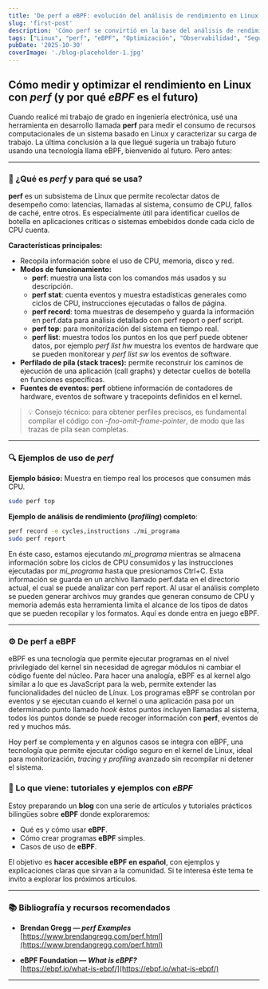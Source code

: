 ```yaml
---
title: 'De perf a eBPF: evolución del análisis de rendimiento en Linux'
slug: 'first-post'
description: 'Cómo perf se convirtió en la base del análisis de rendimiento en Linux y cómo eBPF amplía sus capacidades. Un recorrido desde la caracterización de carga de trabajo hasta la observabilidad moderna.'
tags: ["Linux", "perf", "eBPF", "Optimización", "Observabilidad", "Seguridad" ]
pubDate: '2025-10-30'
coverImage: './blog-placeholder-1.jpg'
---
```


## Cómo medir y optimizar el rendimiento en Linux con _perf_ (y por qué _eBPF_ es el futuro)

Cuando realicé mi trabajo de grado en ingeniería electrónica, usé una herramienta en desarrollo llamada **perf** para medir el consumo de recursos computacionales de un sistema basado en Linux y caracterizar su carga de trabajo. La última conclusión a la que llegué sugería un trabajo futuro usando una tecnología llama eBPF, bienvenido al futuro. Pero antes:

---

### 🧠 ¿Qué es _perf_ y para qué se usa?

**perf** es un subsistema de Linux que permite recolectar datos de desempeño como: latencias, llamadas al sistema, consumo de CPU, fallos de caché, entre otros. Es especialmente útil para identificar cuellos de botella en aplicaciones críticas o sistemas embebidos donde cada ciclo de CPU cuenta.

**Características principales:**
- Recopila información sobre el uso de CPU, memoria, disco y red.
- **Modos de funcionamiento:**
  - **perf**: muestra una lista con los comandos más usados y su descripción.
  - **perf stat**: cuenta eventos y muestra estadísticas generales como ciclos de CPU, instrucciones ejecutadas o fallos de página.
  - **perf record**: toma muestras de desempeño y guarda la información en perf.data para análisis detallado con perf report o perf script.
  - **perf top**: para monitorización del sistema en tiempo real.
  - **perf list**: muestra todos los puntos en los que perf puede obtener datos, por ejemplo _perf list hw_ muestra los eventos de hardware que se pueden monitorear y _perf list sw_ los eventos de software. 
- **Perfilado de pila (stack traces):** permite reconstruir los caminos de ejecución de una aplicación (call graphs) y detectar cuellos de botella en funciones específicas.
- **Fuentes de eventos:** **perf** obtiene información de contadores de hardware, eventos de software y tracepoints definidos en el kernel.

> 💡 Consejo técnico: para obtener perfiles precisos, es fundamental compilar el código con _-fno-omit-frame-pointer_, de modo que las trazas de pila sean completas.


---

### 🔍 Ejemplos de uso de _perf_
**Ejemplo básico:**
Muestra en tiempo real los procesos que consumen más CPU.
```bash
sudo perf top
```
**Ejemplo de análisis de rendimiento (_profiling_) completo**:

```bash
perf record -e cycles,instructions ./mi_programa
sudo perf report
```

En éste caso, estamos ejecutando _mi_programa_ mientras se almacena información sobre los ciclos de CPU consumidos y las instrucciones ejecutadas por _mi_programa_ hasta que presionamos Ctrl+C. Esta información se guarda en un archivo llamado perf.data en el directorio actual, el cual se puede analizar con perf report. Al usar el análisis completo se pueden generar archivos muy grandes que generan consumo de CPU y memoria además esta herramienta limita el alcance de los tipos de datos que se pueden recopilar y los formatos. Aquí es donde entra en juego eBPF.

---

### ⚙️ De perf a eBPF

eBPF es una tecnología que permite ejecutar programas en el nivel privilegiado del kernel sin necesidad de agregar módulos ni cambiar el código fuente del núcleo. Para hacer una analogía, eBPF es al kernel algo similar a lo que es JavaScript para la web, permite extender las funcionalidades del núcleo de Línux. Los programas eBPF se controlan por eventos y se ejecutan cuando el kernel o una aplicación pasa por un determinado punto llamado _hook_ éstos puntos incluyen llamadas al sistema, todos los puntos donde se puede recoger información con **perf**, eventos de red y muchos más.

Hoy perf se complementa y en algunos casos se integra con eBPF, una tecnología que permite ejecutar código seguro en el kernel de Linux, ideal para monitorización, _tracing_ y _profiling_ avanzado sin recompilar ni detener el sistema.


### 🚀 Lo que viene: tutoriales y ejemplos con _eBPF_

Estoy preparando un **blog** con una serie de artículos y tutoriales prácticos bilingües sobre **eBPF** donde exploraremos:

- Qué es y cómo usar **eBPF**.
- Cómo crear programas **eBPF** simples.
- Casos de uso de **eBPF**.

El objetivo es **hacer accesible eBPF en español**, con ejemplos y explicaciones claras que sirvan a la comunidad.
Si te interesa éste tema te invito a explorar los próximos artículos. 

---

### 📚 Bibliografía y recursos recomendados

- **Brendan Gregg — _perf Examples_**  
    [https://www.brendangregg.com/perf.html](https://www.brendangregg.com/perf.html)  
    
- **eBPF Foundation — _What is eBPF?_**  
    [https://ebpf.io/what-is-ebpf/](https://ebpf.io/what-is-ebpf/)  

---

